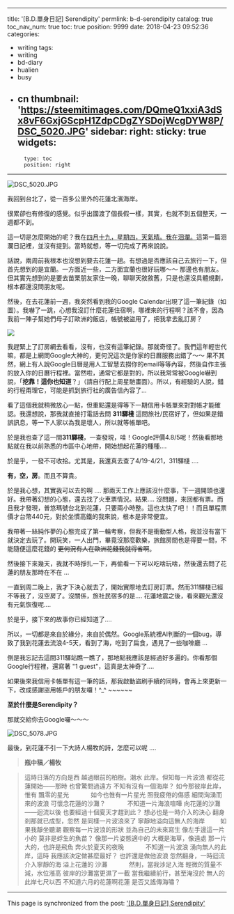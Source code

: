 
---
title: '[B.D.單身日記] Serendipity'
permlink: b-d-serendipity
catalog: true
toc_nav_num: true
toc: true
position: 9999
date: 2018-04-23 09:52:36
categories:
- writing
tags:
- writing
- bd-diary
- hualien
- busy
- cn
thumbnail: 'https://steemitimages.com/DQmeQ1xxiA3dSx8vF6GxjGScpH1ZdpCDgZYSDojWcgDYW8P/DSC_5020.JPG'
sidebar:
    right:
        sticky: true
widgets:
    -
        type: toc
        position: right
---


![DSC_5020.JPG](https://steemitimages.com/DQmeQ1xxiA3dSx8vF6GxjGScpH1ZdpCDgZYSDojWcgDYW8P/DSC_5020.JPG)

我回到台北了，從一百多公里外的花蓮北濱海岸。

很累卻也有修復的感覺。似乎出國渡了個長假一樣，其實，也就不到五個整天，一週都不到。

這一切是怎麼開始的呢？我在[四月十九，星期四，天氣晴。我在洄瀾。](https://steemit.com/travel/@deanliu/4mmhuy-b-d)這第一篇洄瀾日記裡，並沒有提到。當時就想，等一切完成了再來說說。

話說，兩周前我根本也沒想到要去花蓮一趟。有想過是否應該自己去旅行一下，但首先想到的是宜蘭。一方面近一些，二方面宜蘭也很好玩哪～～ 那邊也有朋友。但其實先想到的是要去苗栗朋友家住一晚，聊聊天敘敘舊，只是也還沒具體規劃，根本都還沒問朋友呢。

然後，在去花蓮前一週，我突然看到我的Google Calendar出現了這一筆紀錄（如圖）。我嚇了一跳，心想我沒訂什麼花蓮住宿啊，哪裡來的行程啊？該不會，因為我前一陣子幫她們母子訂歐洲的飯店，帳號被盜用了，把我拿去亂訂房？

![](https://steemitimages.com/DQmYBifEUydo5YnsDF412rhRp3AeGZt9VpdaqMeSGUTBuos/image.png)

我趕緊上了訂房網去看看，沒有，也沒有這筆紀錄。那就奇怪了。我們這年輕世代嘛，都是上網問Google大神的，更何況這次是你家的日曆服務出錯了～～ 果不其然，網上有人說Google日曆是用人工智慧去撈你的email等等內容，然後自作主張的放入你的日曆行程裡。當然啦，通常它都是對的，所以我常常被Google嚇到說，「**挖靠！這你也知道**？」（請自行配上周星馳畫面）。所以，有經驗的人說，錯的行程甭理它，可能是抓到旅行社的廣告信內容了... 

看了這個我就稍微放心一點，但重點還是得等下一期信用卡帳單來對對帳才能確認。我還想說，那我就直接打電話去問 **311驛棧** 這間旅社/民宿好了，但如果是錯誤訊息，等一下人家以為我是壞人，所以就等帳單吧。

於是我也查了這一間**311驛棧**，一查發現，哇！Google評價4.8/5呢！然後看那地點就在我以前熟悉的市區中心地帶，開始想起花蓮的種種....

於是乎，一發不可收拾。尤其是，我還真去查了4/19-4/21，311驛棧 ....

**有，空，房**。而且不算貴。

於是我心想，其實我可以去的啊 .... 那兩天工作上應該沒什麼事，下一週開頭也還好。我帶著幻想的心態，還去找了火車票情況。結果.... 沒問題，來回都有票。而且我才發現，普悠瑪號台北到花蓮，只要兩小時整。這也太快了吧！！而且單程票價才台幣440元，對於坐慣高鐵的我來說，根本是非常便宜。

我帶著一絲純作夢的心態完成了第一輪考察，但我不是衝動型人格，我並沒有當下就決定去玩了。開玩笑，一人出門，畢竟沒那麼歡樂，旅館房間也是得要一間，不能隨便這麼花錢的 <del>更何況有人在歐洲花錢我就得省啊</del>。

然後接下來幾天，我就不時掙扎一下，再偷看一下可以吃啥玩啥，然後還去問了花蓮的朋友那時在不在 ... 

一直到周二晚上，我才下決心就去了，開始實際地去訂房訂票。然而311驛棧已經不等我了，沒空房了。沒關係，旅社民宿多的是.... 花蓮地震之後，看來觀光還沒有元氣恢復呢....

於是乎，接下來的故事你已經知道了.... 

所以，一切都是來自於緣分，來自於偶然。Google系統裡AI判斷的一個bug，導致了我到花蓮去流浪4-5天，看到了海，吃到了扁食，遇見了一些咖啡廳 ...

倒是我忘記去這間311驛站瞧一瞧了，那地點我應該是經過好多遍的。你看那個Google行程裡，還寫著 "1 guest"，這真是太神奇了....

如果後來我信用卡帳單有這一筆的話，那我啟動盜刷手續的同時，會再上來更新一下，改成感謝盜用帳戶的朋友囉！^_^ ~~~~~~

**至於什麼是Serendipity？**

那就交給你去Google囉～～～

![DSC_5078.JPG](https://steemitimages.com/DQmZdfguu93VPyMZgQxygf8zCGimDDu9pndQVKMEw4XNSQ1/DSC_5078.JPG)

最後，到花蓮不引一下大詩人楊牧的詩，怎麼可以呢 .... 

>**瓶中稿／楊牧**

>這時日落的方向是西
越過眼前的柏樹。潮水
此岸。但知每一片波浪
都從花蓮開始——那時
也曾驚問過遠方
不知有沒有一個海岸？
如今那彼岸此岸，惟有
飄零的星光
　　　
>如今也惟有一片星光
照我疲倦的傷感
細問洶湧而來的波浪
可懷念花蓮的沙灘？
　　　
>不知道一片海浪喧嘩
向花蓮的沙灘——迴流以後
也要經過十個夏天才趕到此？
想必也是一時介入的決心
翻身剎那就已成型，忽然
是同樣一片波浪來了
寧靜地溢向這無人的海岸
　　
>如果我靜坐聽潮
觀察每一片波浪的形狀
並為自己的未來寫生
像左手邊這一片小的
莫非是蜉生的魚苗？
像那一片姿態適中的
大概是海草，像遠處
那一片大的，也許是飛魚
奔火於夏天的夜晚
　　　
>不知道一片波浪
湧向無人的此岸，這時
我應該決定做甚麼最好？
也許還是做他波浪
忽然翻身，一時迴流
介入寧靜的海
溢上花蓮的
沙灘
　　　
>然則，當我涉足入海
輕微的質量不減，水位漲高
彼岸的沙灘當更濕了一截
當我繼續前行，甚至淹沒於
無人的此岸七尺以西
不知道六月的花蓮啊花蓮
是否又謠傳海嘯？


- - -

This page is synchronized from the post: ['[B.D.單身日記] Serendipity'](https://steemit.com/@deanliu/b-d-serendipity)

